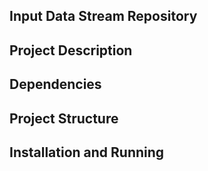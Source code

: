 Input Data Stream Repository
-

Project Description
-

Dependencies
-

Project Structure
-

Installation and Running
-
